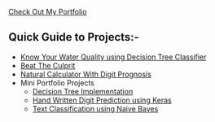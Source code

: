 <p>
<a href="https://thesurajkmr.github.io/thesurajkmr/" target="_blank">Check Out My Portfolio</a> 
</p>
<h2>Quick Guide to Projects:-</h2>
<ul>
  <li>
  <a href="https://gangawaterproject.herokuapp.com/" target="_blank">Know Your Water Quality using Decision Tree Classifier</a>
  </li>
  <li>
      <a href="https://github.com/thesurajkmr/Beat-THE-Culprit" target="_blank">Beat The Culprit</a>
  </li>
  <li>
  <a href="https://github.com/thesurajkmr/Natural-Calculator-with-Digit-Prognosis" target="_blank">Natural Calculator With Digit Prognosis</a>
  </li>
  <li>
    Mini Portfolio Projects
        <ul>
          <li>
            <a href="https://github.com/thesurajkmr/My-Portfolio-Project/tree/main/Decision%20Tree%20Implementation" target="_blank">Decision Tree Implementation</a>
          </li>
          <li>
           <a href="https://github.com/thesurajkmr/My-Portfolio-Project/tree/main/Hand%20Written%20Digit%20Prediction" target="_blank">Hand Written Digit Prediction using Keras</a>
          </li>
          <li>
            <a href="https://github.com/thesurajkmr/My-Portfolio-Project/tree/main/Text%20Classification" target="_blank">Text Classification using Naive Bayes</a>
          </li>
        </ul>
</li>
</li>
  
</ul>
